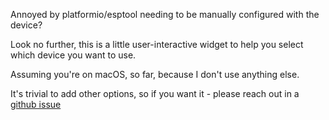Annoyed by platformio/esptool needing to be manually configured with the device?

Look no further, this is a little user-interactive widget to help you select which device you want to use.

Assuming you're on macOS, so far, because I don't use anything else.

It's trivial to add other options, so if you want it - please reach out in a [github issue](https://github.com/yaleman/platformio_auto_config/issues)
